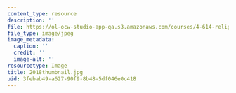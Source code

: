 ```yaml
---
content_type: resource
description: ''
file: https://ol-ocw-studio-app-qa.s3.amazonaws.com/courses/4-614-religious-architecture-and-islamic-cultures-fall-2002/3febab49a62790f98b485df046e0c418_2018thumbnail.jpg
file_type: image/jpeg
image_metadata:
  caption: ''
  credit: ''
  image-alt: ''
resourcetype: Image
title: 2018thumbnail.jpg
uid: 3febab49-a627-90f9-8b48-5df046e0c418
---
```

